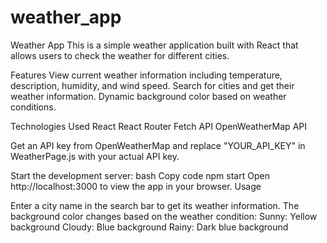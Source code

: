 # weather_app

Weather App
This is a simple weather application built with React that allows users to check the weather for different cities.

Features
View current weather information including temperature, description, humidity, and wind speed.
Search for cities and get their weather information.
Dynamic background color based on weather conditions.

Technologies Used
React
React Router
Fetch API
OpenWeatherMap API


Get an API key from OpenWeatherMap and replace "YOUR_API_KEY" in WeatherPage.js with your actual API key.


Start the development server:
bash
Copy code
npm start
Open http://localhost:3000 to view the app in your browser.
Usage

Enter a city name in the search bar to get its weather information.
The background color changes based on the weather condition:
Sunny: Yellow background
Cloudy: Blue background
Rainy: Dark blue background
